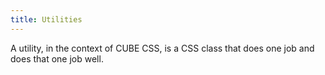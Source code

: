 ```yaml
---
title: Utilities
---
```


A utility, in the context of CUBE CSS, is a CSS class that does one job and does that one job well.